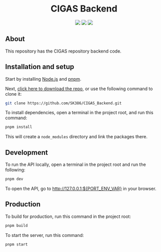 <div align=center>
  <h1>CIGAS Backend</h1>
</div>
<div align=center>
  <img src="https://img.shields.io/badge/node.js%20-%23339933.svg?style=for-the-badge&logo=nodedotjs&logoColor=white">
  <img src="https://img.shields.io/badge/typescript-%233178C6?style=for-the-badge&logo=typescript&logoColor=white">
  <img src="https://img.shields.io/badge/Express.js-brown?style=for-the-badge&logo=express&logoColor=white">
</div>

## About
This repository has the CIGAS repository backend code.

## Installation and setup
Start by installing [Node.js](https://nodejs.org) and [pnpm](https://pnpm.io).

Next, [click here to download the repo](https://github.com/SK386/CIGAS_Backend/archive/refs/heads/master.zip), or use the following command to clone it:
```sh
git clone https://github.com/SK386/CIGAS_Backend.git
```

To install dependencies, open a terminal in the project root, and run this command:
```sh
pnpm install
```

This will create a `node_modules` directory and link the packages there.

## Development
To run the API locally, open a terminal in the project root and run the following:

```sh
pnpm dev
```
To open the API, go to http://127.0.0.1:${PORT_ENV_VAR} in your browser.

## Production
To build for production, run this command in the project root:

```sh
pnpm build
```

To start the server, run this command:

```sh
pnpm start
```
